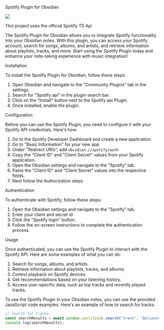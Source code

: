 Spotify Plugin for Obsidian

<a href="https://www.buymeacoffee.com/mickeydarrenlau"><img src="https://img.buymeacoffee.com/button-api/?text=Buy me a coffee&emoji=&slug=mickeydarrenlau&button_colour=FFDD00&font_colour=000000&font_family=Cookie&outline_colour=000000&coffee_colour=ffffff" /></a>

This project uses the official Spotify TS  Api

The Spotify Plugin for Obsidian allows you to integrate Spotify functionality into your Obsidian notes. With this plugin, you can access your Spotify account, search for songs, albums, and artists, and retrieve information about playlists, tracks, and more. Start using the Spotify Plugin today and enhance your note-taking experience with music integration!

Installation

To install the Spotify Plugin for Obsidian, follow these steps:

1. Open Obsidian and navigate to the "Community Plugins" tab in the settings.
2. Search for "Spotify api" in the plugin search bar.
3. Click on the "Install" button next to the Spotify api Plugin.
4. Once installed, enable the plugin.

Configuration

Before you can use the Spotify Plugin, you need to configure it with your Spotify API credentials. Here's how:

1. Go to the Spotify Developer Dashboard and create a new application.
2. Go to "Basic Information" for your new app
3. Under "Redirect URIs", add `obsidian://spotify/auth`
4. Copy the "Client ID" and "Client Secret" values from your Spotify application.
5. Open the Obsidian settings and navigate to the "Spotify" tab.
6. Paste the "Client ID" and "Client Secret" values into the respective fields.
7. Next follow the Authorization steps

Authentication



To authenticate with Spotify, follow these steps:

1. Open the Obsidian settings and navigate to the "Spotify" tab.
2. Enter your client and secret id
3. Click the "Spotify login" button.
4. Follow the on-screen instructions to complete the authentication process.

Usage

Once authenticated, you can use the Spotify Plugin to interact with the Spotify API. Here are some examples of what you can do:

1. Search for songs, albums, and artists.
2. Retrieve information about playlists, tracks, and albums.
3. Control playback on Spotify devices.
4. Get recommendations based on your listening history.
5. Access user-specific data, such as top tracks and recently played tracks.

To use the Spotify Plugin in your Obsidian notes, you can use the provided JavaScript code examples. Here's an example of how to search for tracks:


```js
// Search for tracks
const searchResults = await window.spotifysdk.search("track", "Believer");
console.log(searchResults);
```
